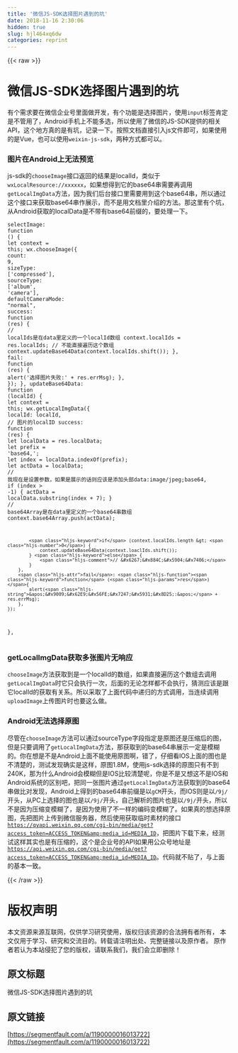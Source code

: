 ```yaml
---
title: '微信JS-SDK选择图片遇到的坑' 
date: 2018-11-16 2:30:06
hidden: true
slug: hjl464xq6dw
categories: reprint
---
```


{{< raw >}}
<h1 id="articleHeader0">&#x5FAE;&#x4FE1;JS-SDK&#x9009;&#x62E9;&#x56FE;&#x7247;&#x9047;&#x5230;&#x7684;&#x5751;</h1><p>&#x6709;&#x4E2A;&#x9700;&#x6C42;&#x8981;&#x5728;&#x5FAE;&#x4FE1;&#x4F01;&#x4E1A;&#x53F7;&#x91CC;&#x9762;&#x505A;&#x5F00;&#x53D1;&#xFF0C;&#x6709;&#x4E2A;&#x529F;&#x80FD;&#x662F;&#x9009;&#x62E9;&#x56FE;&#x7247;&#xFF0C;&#x4F7F;&#x7528;<code>input</code>&#x6807;&#x7B7E;&#x80AF;&#x5B9A;&#x662F;&#x4E0D;&#x7BA1;&#x7528;&#x4E86;&#xFF0C;Android&#x624B;&#x673A;&#x4E0A;&#x4E0D;&#x80FD;&#x591A;&#x9009;&#xFF0C;&#x6240;&#x4EE5;&#x4F7F;&#x7528;&#x4E86;&#x5FAE;&#x4FE1;&#x7684;JS-SDK&#x63D0;&#x4F9B;&#x7684;&#x76F8;&#x5173;API&#xFF0C;&#x8FD9;&#x4E2A;&#x5730;&#x65B9;&#x771F;&#x7684;&#x662F;&#x6709;&#x5751;&#xFF0C;&#x8BB0;&#x5F55;&#x4E00;&#x4E0B;&#x3002;&#x6309;&#x7167;&#x6587;&#x6863;&#x76F4;&#x63A5;&#x5F15;&#x5165;js&#x6587;&#x4EF6;&#x5373;&#x53EF;&#xFF0C;&#x5982;&#x679C;&#x4F7F;&#x7528;&#x7684;&#x662F;Vue&#xFF0C;&#x4E5F;&#x53EF;&#x4EE5;&#x4F7F;&#x7528;<code>weixin-js-sdk</code>&#xFF0C;&#x4E24;&#x79CD;&#x65B9;&#x5F0F;&#x90FD;&#x53EF;&#x4EE5;&#x3002;</p><h3 id="articleHeader1">&#x56FE;&#x7247;&#x5728;Android&#x4E0A;&#x65E0;&#x6CD5;&#x9884;&#x89C8;</h3><p>js-sdk&#x7684;<code>chooseImage</code>&#x63A5;&#x53E3;&#x8FD4;&#x56DE;&#x7684;&#x7ED3;&#x679C;&#x662F;localId&#xFF0C;&#x7C7B;&#x4F3C;&#x4E8E;<code>wxLocalResource://xxxxxx</code>&#xFF0C;&#x5982;&#x679C;&#x60F3;&#x5F97;&#x5230;&#x5B83;&#x7684;base64&#x4E32;&#x9700;&#x8981;&#x518D;&#x8C03;&#x7528;<code>getLocalImgData</code>&#x65B9;&#x6CD5;&#xFF0C;&#x56E0;&#x4E3A;&#x6211;&#x4EEC;&#x540E;&#x53F0;&#x63A5;&#x53E3;&#x91CC;&#x9700;&#x8981;&#x7528;&#x5230;&#x8FD9;&#x4E2A;base64&#x4E32;&#xFF0C;&#x6240;&#x4EE5;&#x901A;&#x8FC7;&#x8FD9;&#x4E2A;&#x63A5;&#x53E3;&#x6765;&#x83B7;&#x53D6;base64&#x4E32;&#x4F5C;&#x5C55;&#x793A;&#xFF0C;&#x800C;&#x4E0D;&#x662F;&#x7528;&#x6587;&#x6863;&#x91CC;&#x4ECB;&#x7ECD;&#x7684;&#x65B9;&#x6CD5;&#x3002;&#x90A3;&#x8FD9;&#x91CC;&#x6709;&#x4E2A;&#x5751;&#xFF0C;&#x4ECE;Android&#x83B7;&#x53D6;&#x7684;localData&#x662F;&#x4E0D;&#x5E26;&#x6709;base64&#x524D;&#x7F00;&#x7684;&#xFF0C;&#x8981;&#x5904;&#x7406;&#x4E00;&#x4E0B;&#x3002;</p><div class="widget-codetool" style="display:none"><div class="widget-codetool--inner"><span class="selectCode code-tool" data-toggle="tooltip" data-placement="top" title="" data-original-title="&#x5168;&#x9009;"></span> <span type="button" class="copyCode code-tool" data-toggle="tooltip" data-placement="top" data-clipboard-text="selectImage: function () {
    let context = this;
    wx.chooseImage({
        count: 9,
        sizeType: [&apos;compressed&apos;], 
        sourceType: [&apos;album&apos;, &apos;camera&apos;], 
        defaultCameraMode: &quot;normal&quot;, 
        success: function (res) {
            // localIds&#x662F;&#x5728;data&#x91CC;&#x5B9A;&#x4E49;&#x7684;&#x4E00;&#x4E2A;localId&#x6570;&#x7EC4;
            context.localIds = res.localIds;
            // &#x4E0D;&#x80FD;&#x76F4;&#x63A5;&#x904D;&#x5386;&#x8FD9;&#x4E2A;&#x6570;&#x7EC4;
            context.updateBase64Data(context.localIds.shift());
        },
        fail: function (res) {
            alert(&apos;&#x9009;&#x62E9;&#x56FE;&#x7247;&#x5931;&#x8D25;:&apos; + res.errMsg);
        },
    });
},
updateBase64Data: function (localId) {
    let context = this;
    wx.getLocalImgData({
        localId: localId, // &#x56FE;&#x7247;&#x7684;localID
        success: function (res) {
            let localData = res.localData;
            let prefix = &apos;base64,&apos;;
            let index = localData.indexOf(prefix);
            let actData = localData;
            // &#x6211;&#x73B0;&#x5728;&#x662F;&#x8BBE;&#x7F6E;&#x53C2;&#x6570;&#xFF0C;&#x5982;&#x679C;&#x662F;&#x5C55;&#x793A;&#x7684;&#x8BDD;&#x5219;&#x5E94;&#x8BE5;&#x662F;&#x6DFB;&#x52A0;&#x5934;&#x90E8;data:image/jpeg;base64,
            if (index &gt; -1) {
                actData = localData.substring(index + 7);
            }
            // base64Array&#x662F;&#x5728;data&#x91CC;&#x5B9A;&#x4E49;&#x7684;&#x4E00;&#x4E2A;base64&#x4E32;&#x6570;&#x7EC4;
            context.base64Array.push(actData);
            
            if (context.localIds.length &gt; 0) {
                context.updateBase64Data(context.loaclIds.shift());
            } else {
                // &#x6267;&#x884C;&#x5904;&#x7406;
            }
        },
        fail: function (res) {
            alert(&apos;&#x9009;&#x62E9;&#x56FE;&#x7247;&#x5931;&#x8D25;:&apos; + res.errMsg);
        },
    });
}," title="" data-original-title="&#x590D;&#x5236;"></span> <span type="button" class="saveToNote code-tool" data-toggle="tooltip" data-placement="top" title="" data-original-title="&#x653E;&#x8FDB;&#x7B14;&#x8BB0;"></span></div></div><pre class="javascript hljs"><code class="javascript">selectImage: <span class="hljs-function"><span class="hljs-keyword">function</span> (<span class="hljs-params"></span>) </span>{
    <span class="hljs-keyword">let</span> context = <span class="hljs-keyword">this</span>;
    wx.chooseImage({
        <span class="hljs-attr">count</span>: <span class="hljs-number">9</span>,
        <span class="hljs-attr">sizeType</span>: [<span class="hljs-string">&apos;compressed&apos;</span>], 
        <span class="hljs-attr">sourceType</span>: [<span class="hljs-string">&apos;album&apos;</span>, <span class="hljs-string">&apos;camera&apos;</span>], 
        <span class="hljs-attr">defaultCameraMode</span>: <span class="hljs-string">&quot;normal&quot;</span>, 
        <span class="hljs-attr">success</span>: <span class="hljs-function"><span class="hljs-keyword">function</span> (<span class="hljs-params">res</span>) </span>{
            <span class="hljs-comment">// localIds&#x662F;&#x5728;data&#x91CC;&#x5B9A;&#x4E49;&#x7684;&#x4E00;&#x4E2A;localId&#x6570;&#x7EC4;</span>
            context.localIds = res.localIds;
            <span class="hljs-comment">// &#x4E0D;&#x80FD;&#x76F4;&#x63A5;&#x904D;&#x5386;&#x8FD9;&#x4E2A;&#x6570;&#x7EC4;</span>
            context.updateBase64Data(context.localIds.shift());
        },
        <span class="hljs-attr">fail</span>: <span class="hljs-function"><span class="hljs-keyword">function</span> (<span class="hljs-params">res</span>) </span>{
            alert(<span class="hljs-string">&apos;&#x9009;&#x62E9;&#x56FE;&#x7247;&#x5931;&#x8D25;:&apos;</span> + res.errMsg);
        },
    });
},
<span class="hljs-attr">updateBase64Data</span>: <span class="hljs-function"><span class="hljs-keyword">function</span> (<span class="hljs-params">localId</span>) </span>{
    <span class="hljs-keyword">let</span> context = <span class="hljs-keyword">this</span>;
    wx.getLocalImgData({
        <span class="hljs-attr">localId</span>: localId, <span class="hljs-comment">// &#x56FE;&#x7247;&#x7684;localID</span>
        success: <span class="hljs-function"><span class="hljs-keyword">function</span> (<span class="hljs-params">res</span>) </span>{
            <span class="hljs-keyword">let</span> localData = res.localData;
            <span class="hljs-keyword">let</span> prefix = <span class="hljs-string">&apos;base64,&apos;</span>;
            <span class="hljs-keyword">let</span> index = localData.indexOf(prefix);
            <span class="hljs-keyword">let</span> actData = localData;
            <span class="hljs-comment">// &#x6211;&#x73B0;&#x5728;&#x662F;&#x8BBE;&#x7F6E;&#x53C2;&#x6570;&#xFF0C;&#x5982;&#x679C;&#x662F;&#x5C55;&#x793A;&#x7684;&#x8BDD;&#x5219;&#x5E94;&#x8BE5;&#x662F;&#x6DFB;&#x52A0;&#x5934;&#x90E8;data:image/jpeg;base64,</span>
            <span class="hljs-keyword">if</span> (index &gt; <span class="hljs-number">-1</span>) {
                actData = localData.substring(index + <span class="hljs-number">7</span>);
            }
            <span class="hljs-comment">// base64Array&#x662F;&#x5728;data&#x91CC;&#x5B9A;&#x4E49;&#x7684;&#x4E00;&#x4E2A;base64&#x4E32;&#x6570;&#x7EC4;</span>
            context.base64Array.push(actData);
            
            <span class="hljs-keyword">if</span> (context.localIds.length &gt; <span class="hljs-number">0</span>) {
                context.updateBase64Data(context.loaclIds.shift());
            } <span class="hljs-keyword">else</span> {
                <span class="hljs-comment">// &#x6267;&#x884C;&#x5904;&#x7406;</span>
            }
        },
        <span class="hljs-attr">fail</span>: <span class="hljs-function"><span class="hljs-keyword">function</span> (<span class="hljs-params">res</span>) </span>{
            alert(<span class="hljs-string">&apos;&#x9009;&#x62E9;&#x56FE;&#x7247;&#x5931;&#x8D25;:&apos;</span> + res.errMsg);
        },
    });
},</code></pre><h3 id="articleHeader2">getLocalImgData&#x83B7;&#x53D6;&#x591A;&#x5F20;&#x56FE;&#x7247;&#x65E0;&#x54CD;&#x5E94;</h3><p><code>chooseImage</code>&#x65B9;&#x6CD5;&#x83B7;&#x53D6;&#x5230;&#x662F;&#x4E00;&#x4E2A;localId&#x7684;&#x6570;&#x7EC4;&#xFF0C;&#x5982;&#x679C;&#x76F4;&#x63A5;&#x904D;&#x5386;&#x8FD9;&#x4E2A;&#x6570;&#x7EC4;&#x53BB;&#x8C03;&#x7528;<code>getLocalImgData</code>&#x65F6;&#x5B83;&#x53EA;&#x4F1A;&#x6267;&#x884C;&#x4E00;&#x6B21;&#xFF0C;&#x540E;&#x9762;&#x7684;&#x65E0;&#x8BBA;&#x600E;&#x6837;&#x90FD;&#x4E0D;&#x4F1A;&#x6267;&#x884C;&#xFF0C;&#x731C;&#x6D4B;&#x5E94;&#x8BE5;&#x662F;&#x8DDF;&#x5B83;localId&#x7684;&#x83B7;&#x53D6;&#x6709;&#x5173;&#x7CFB;&#x3002;&#x6240;&#x4EE5;&#x91C7;&#x53D6;&#x4E86;&#x4E0A;&#x9762;&#x4EE3;&#x7801;&#x4E2D;&#x9012;&#x5F52;&#x7684;&#x65B9;&#x5F0F;&#x8C03;&#x7528;&#xFF0C;&#x5F53;&#x8FDE;&#x7EED;&#x8C03;&#x7528;<code>uploadImage</code>&#x4E0A;&#x4F20;&#x56FE;&#x7247;&#x65F6;&#x4E5F;&#x8981;&#x8FD9;&#x4E48;&#x505A;&#x3002;</p><h3 id="articleHeader3">Android&#x65E0;&#x6CD5;&#x9009;&#x62E9;&#x539F;&#x56FE;</h3><p>&#x5C3D;&#x7BA1;&#x5728;<code>chooseImage</code>&#x65B9;&#x6CD5;&#x53EF;&#x4EE5;&#x901A;&#x8FC7;sourceType&#x5B57;&#x6BB5;&#x6307;&#x5B9A;&#x662F;&#x539F;&#x56FE;&#x8FD8;&#x662F;&#x538B;&#x7F29;&#x540E;&#x7684;&#x56FE;&#xFF0C;&#x4F46;&#x662F;&#x53EA;&#x8981;&#x8C03;&#x7528;&#x4E86;<code>getLocalImgData</code>&#x65B9;&#x6CD5;&#xFF0C;&#x90A3;&#x83B7;&#x53D6;&#x5230;&#x7684;base64&#x4E32;&#x5C55;&#x793A;&#x4E00;&#x5B9A;&#x662F;&#x6A21;&#x7CCA;&#x7684;&#x3002;&#x4F60;&#x5728;&#x60F3;&#x662F;&#x4E0D;&#x662F;Android&#x4E0A;&#x9762;&#x4E0D;&#x80FD;&#x4F7F;&#x7528;&#x539F;&#x56FE;&#x554A;&#xFF0C;&#x9519;&#x4E86;&#xFF0C;&#x4ED4;&#x7EC6;&#x770B;IOS&#x4E0A;&#x9762;&#x7684;&#x56FE;&#x4E5F;&#x662F;&#x4E0D;&#x6E05;&#x695A;&#x7684;&#xFF0C;&#x6D4B;&#x8BD5;&#x53D1;&#x73B0;&#x786E;&#x5B9E;&#x662F;&#x8FD9;&#x6837;&#xFF0C;&#x539F;&#x56FE;1.8M&#xFF0C;&#x4F7F;&#x7528;js-sdk&#x9009;&#x62E9;&#x7684;&#x539F;&#x56FE;&#x53EA;&#x6709;&#x4E0D;&#x5230;240K&#xFF0C;&#x90A3;&#x4E3A;&#x4EC0;&#x4E48;Android&#x4F1A;&#x6A21;&#x7CCA;&#x4F46;&#x662F;IOS&#x6BD4;&#x8F83;&#x6E05;&#x695A;&#x5462;&#xFF0C;&#x4F60;&#x662F;&#x4E0D;&#x662F;&#x53C8;&#x60F3;&#x8FD9;&#x4E0D;&#x662F;IOS&#x548C;Android&#x7CFB;&#x7EDF;&#x7684;&#x533A;&#x522B;&#x5427;&#xFF0C;&#x628A;&#x540C;&#x4E00;&#x5F20;&#x56FE;&#x7247;&#x901A;&#x8FC7;<code>getLocalImgData</code>&#x65B9;&#x6CD5;&#x83B7;&#x53D6;&#x5230;&#x7684;base64&#x4E32;&#x505A;&#x6BD4;&#x5BF9;&#x53D1;&#x73B0;&#xFF0C;Android&#x4E0A;&#x5F97;&#x5230;&#x7684;base64&#x4E32;&#x524D;&#x7F00;&#x662F;&#x4EE5;<code>gCM</code>&#x5F00;&#x5934;&#xFF0C;&#x800C;IOS&#x5219;&#x662F;&#x4EE5;<code>/9j/</code>&#x5F00;&#x5934;&#xFF0C;&#x4ECE;PC&#x4E0A;&#x9009;&#x62E9;&#x7684;&#x56FE;&#x4E5F;&#x662F;&#x4EE5;<code>/9j/</code>&#x5F00;&#x5934;&#xFF0C;&#x81EA;&#x5DF1;&#x89E3;&#x6790;&#x7684;&#x56FE;&#x7247;&#x4E5F;&#x662F;&#x4EE5;<code>/9j/</code>&#x5F00;&#x5934;&#xFF0C;&#x6240;&#x4EE5;&#x4E0D;&#x662F;&#x56E0;&#x4E3A;&#x538B;&#x7F29;&#x53D8;&#x6A21;&#x7CCA;&#x4E86;&#xFF0C;&#x662F;&#x56E0;&#x4E3A;&#x4F7F;&#x7528;&#x4E86;&#x4E0D;&#x4E00;&#x6837;&#x7684;&#x7F16;&#x7801;&#x53D8;&#x6A21;&#x7CCA;&#x4E86;&#x3002;&#x5982;&#x679C;&#x771F;&#x7684;&#x60F3;&#x9009;&#x62E9;&#x539F;&#x56FE;&#xFF0C;&#x5148;&#x628A;&#x56FE;&#x7247;&#x4E0A;&#x4F20;&#x5230;&#x5FAE;&#x4FE1;&#x670D;&#x52A1;&#x5668;&#xFF0C;&#x7136;&#x540E;&#x4F7F;&#x7528;&#x83B7;&#x53D6;&#x4E34;&#x65F6;&#x7D20;&#x6750;&#x7684;&#x63A5;&#x53E3;<code>https://qyapi.weixin.qq.com/cgi-bin/media/get?access_token=ACCESS_TOKEN&amp;media_id=MEDIA_ID</code>&#xFF0C;&#x628A;&#x56FE;&#x7247;&#x4E0B;&#x8F7D;&#x4E0B;&#x6765;&#xFF0C;&#x7ECF;&#x6D4B;&#x8BD5;&#x8FD9;&#x6837;&#x5176;&#x5B9E;&#x4E5F;&#x662F;&#x6709;&#x538B;&#x7F29;&#x7684;&#xFF0C;&#x8FD9;&#x4E2A;&#x662F;&#x4F01;&#x4E1A;&#x53F7;&#x7684;API&#x5982;&#x679C;&#x7528;&#x516C;&#x4F17;&#x53F7;&#x5730;&#x5740;&#x662F;<code>https://api.weixin.qq.com/cgi-bin/media/get?access_token=ACCESS_TOKEN&amp;media_id=MEDIA_ID</code>&#x3002;&#x4EE3;&#x7801;&#x5C31;&#x4E0D;&#x8D34;&#x4E86;&#xFF0C;&#x4E0E;&#x4E0A;&#x9762;&#x7684;&#x57FA;&#x672C;&#x4E00;&#x81F4;&#x3002;</p>
{{< /raw >}}

# 版权声明
本文资源来源互联网，仅供学习研究使用，版权归该资源的合法拥有者所有，
本文仅用于学习、研究和交流目的。转载请注明出处、完整链接以及原作者。
原作者若认为本站侵犯了您的版权，请联系我们，我们会立即删除！

## 原文标题
微信JS-SDK选择图片遇到的坑

## 原文链接
[https://segmentfault.com/a/1190000016013722](https://segmentfault.com/a/1190000016013722)

